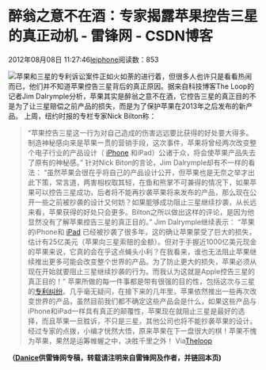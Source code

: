 
# 醉翁之意不在酒：专家揭露苹果控告三星的真正动机 - 雷锋网 - CSDN博客


2012年08月08日 11:27:46[leiphone](https://me.csdn.net/leiphone)阅读数：853


![](http://www.leiphone.com/wp-content/uploads/2012/08/%E5%BA%93%E5%85%8B.jpg)苹果和三星的专利诉讼案件正如火如荼的进行着，但很多人也许只是看看热闹而已，他们并不知道苹果控告三星背后的真正原因。据来自科技博客The
 Loop的记者Jim Dalrymple分析，苹果其实是醉翁之意不在酒，它控告三星的真正目的不是为了让三星赔偿之前产品的损失，而是为了保护苹果在2013年之后发布的新产品。
上周，纽约时报的专栏专家Nick Bilton称：
> “苹果控告三星这一行为对自己造成的伤害远远要比获得的好处要大得多。制造神秘感向来是苹果一贯的营销手段，这次事件，苹果将曾经两次改变整个电子行业的产品设计（
> [iPhone](http://www.leiphone.com/tag/iphone)
> 和iPad）公诸于众，将会使苹果产品失去了原有的神秘感。”
针对Nick Biton的言论，Jim Dalrymple却有不一样的看法：
> “虽然苹果会很在乎将自己的产品设计公开，但苹果也是无奈之举才出此下策，常言道，两害相权取其轻，在鱼和熊掌不可兼得的情况下，如果苹果可以控告三星成功，后者将不能再抄袭苹果将来发布的产品，那么现在公开一些之前被抄袭的设计又何妨？如果能够成功阻止三星继续抄袭，从长远来看，苹果获得的好处只会更多。Bilton之所以做出这样的评论，是因为他显然没有了解苹果控告三星的真正目的。”
Jim Dalrymple继续表示：
> “苹果的iPhone和
> [iPad](http://www.leiphone.com/tag/ipad)
> 已经被抄袭了很多年，这的确让苹果蒙受了巨大的损失，估计有25亿美元（苹果向三星索赔的金额）。但对于手握近1000亿美元现金的苹果来说，它真的会在乎这点蝇头小利？在我看来，谁也无法阻止苹果继续推出更多可能会改变整个世界的产品。为了防止更大的损失，苹果必须从现在开始就要阻止三星继续抄袭的行为。而我认为这就是Apple控告三星的真正目的！”
苹果所做的每一件事都是带有很强的目的性，包括这次与三星的[专利纠纷](http://www.leiphone.com/?s=%E4%B8%93%E5%88%A9%E7%BA%A0%E7%BA%B7)。几乎毫无疑问，在接下来的几年里，苹果依然推出一些再次改变世界的产品，虽然目前我们都不确定这些产品会是什么，如果这些产品与iPhone和iPad一样具有真正的颠覆性，苹果现在就阻止三星是最好的选择，而且苹果一旦胜诉，不只是三星，其他公司也将不能抄袭苹果的设计。
经过专家的点拨，小编才恍然大悟，原来苹果在下一盘很大的棋！苹果不愧为苹果，果然是运筹帷幄之中，决胜千里之外！
Via[Theloop](http://www.loopinsight.com/2012/08/07/apples-motivation-for-suing-samsung/)

**（****[Danice](http://www.leiphone.com/author/danice)****供****雷锋网****专稿，转载请注明来自雷锋网及作者，并链回本页)**

